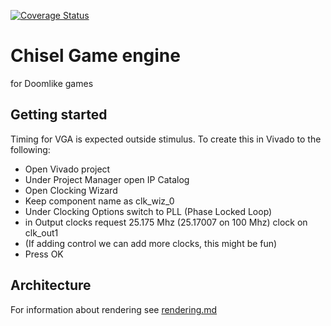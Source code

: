 [![Coverage Status](https://coveralls.io/repos/github/Dumb-Projects-Inc/Chisel-Game/badge.svg?branch=master)](https://coveralls.io/github/Dumb-Projects-Inc/Chisel-Game?branch=master)
# Chisel Game engine
for Doomlike games


## Getting started
Timing for VGA is expected outside stimulus.
To create this in Vivado to the following:
- Open Vivado project
- Under Project Manager open IP Catalog
- Open Clocking Wizard
- Keep component name as clk_wiz_0
- Under Clocking Options switch to PLL (Phase Locked Loop)
- in Output clocks request 25.175 Mhz (25.17007 on 100 Mhz) clock on clk_out1
- (If adding control we can add more clocks, this might be fun)
- Press OK


## Architecture

For information about rendering see [rendering.md](rendering.md)
